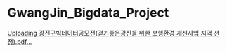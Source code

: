 # GwangJin_Bigdata_Project
[Uploading 광진구빅데이터공모전(걷기좋은광진을 위한 보행환경 개선사업 지역 선정).pdf…]()
